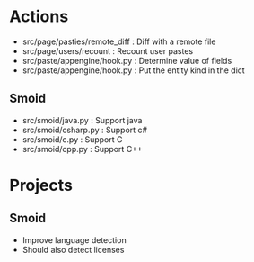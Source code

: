 # Actions

* src/page/pasties/remote_diff : Diff with a remote file
* src/page/users/recount : Recount user pastes
* src/paste/appengine/hook.py : Determine value of fields
* src/paste/appengine/hook.py : Put the entity kind in the dict

## Smoid

* src/smoid/java.py : Support java
* src/smoid/csharp.py : Support c#
* src/smoid/c.py : Support C
* src/smoid/cpp.py : Support C++


# Projects

## Smoid

* Improve language detection
* Should also detect licenses
